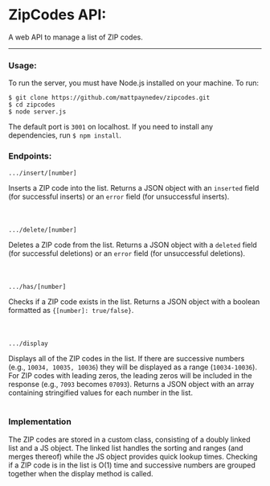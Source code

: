 # ZipCodes API:

A web API to manage a list of ZIP codes. 

---

### Usage:

To run the server, you must have Node.js installed on your machine. To run:

```
$ git clone https://github.com/mattpaynedev/zipcodes.git
$ cd zipcodes
$ node server.js
```

The default port is `3001` on localhost. If you need to install any dependencies, run `$ npm install`.

### Endpoints:

`.../insert/[number]`

Inserts a ZIP code into the list. 
Returns a JSON object with an `inserted` field (for successful inserts) or an `error` field (for unsuccessful inserts).
<br />
<br />
<br />
<br />
`.../delete/[number]`

Deletes a ZIP code from the list. 
Returns a JSON object with a `deleted` field (for successful deletions) or an `error` field (for unsuccessful deletions).
<br />
<br />
<br />
<br />
`.../has/[number]`

Checks if a ZIP code exists in the list. 
Returns a JSON object with a boolean formatted as `{[number]: true/false}`.
<br />
<br />
<br />
<br />
`.../display`

Displays all of the ZIP codes in the list. 
If there are successive numbers (e.g., `10034, 10035, 10036`) they will be displayed as a range (`10034-10036`).
For ZIP codes with leading zeros, the leading zeros will be included in the response (e.g., `7093` becomes `07093`).
Returns a JSON object with an array containing stringified values for each number in the list.
<br />
<br />

### Implementation
The ZIP codes are stored in a custom class, consisting of a doubly linked list and a JS object. The linked list handles the sorting and ranges (and merges thereof) while the JS object provides quick lookup times. Checking if a ZIP code is in the list is O(1) time and successive numbers are grouped together when the display method is called.
